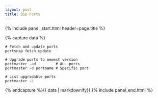```yaml
---
layout: post
title: BSD Ports
---
```


{% include panel_start.html header=page.title %}

{% capture data %}
```
# Fetch and update ports
portsnap fetch update

# Upgrade ports to newest version
portmaster -ad         # ALL ports
portmaster -d portname # Specific port

# List upgradable ports
portmaster -L
```
{% endcapture %}{{ data | markdownify}}
{% include panel_end.html %}
